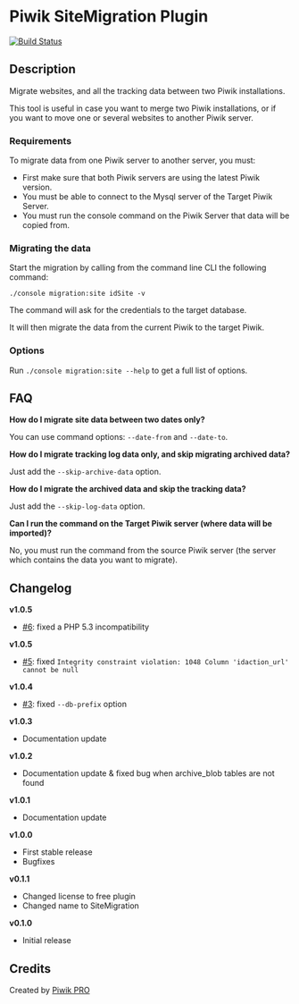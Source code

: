 # Piwik SiteMigration Plugin

[![Build Status](https://travis-ci.org/PiwikPRO/plugin-SiteMigration.svg?branch=master)](https://travis-ci.org/PiwikPRO/plugin-SiteMigration)

## Description

Migrate websites, and all the tracking data between two Piwik installations. 

This tool is useful in case you want to merge two Piwik installations, or if you want to move one or several websites to another Piwik server.

### Requirements

To migrate data from one Piwik server to another server, you must:

 * First make sure that both Piwik servers are using the latest Piwik version.
 * You must be able to connect to the Mysql server of the Target Piwik Server.
 * You must run the console command on the Piwik Server that data will be copied from.
  
### Migrating the data

Start the migration by calling from the command line CLI the following command:

    ./console migration:site idSite -v
    
The command will ask for the credentials to the target database.
 
It will then migrate the data from the current Piwik to the target Piwik.

### Options

Run `./console migration:site --help` to get a full list of options.
 
## FAQ

**How do I migrate site data between two dates only?**

You can use command options: `--date-from` and `--date-to`.

**How do I migrate tracking log data only, and skip migrating archived data?**

Just add the `--skip-archive-data` option.


**How do I migrate the archived data and skip the tracking data?**

Just add the `--skip-log-data` option.

**Can I run the command on the Target Piwik server (where data will be imported)?**

No, you must run the command from the source Piwik server (the server which contains the data you want to migrate).

## Changelog

**v1.0.5**

- [#6](https://github.com/PiwikPRO/plugin-SiteMigration/issues/6): fixed a PHP 5.3 incompatibility

**v1.0.5**

- [#5](https://github.com/PiwikPRO/plugin-SiteMigration/issues/5): fixed `Integrity constraint violation: 1048 Column 'idaction_url' cannot be null`

**v1.0.4**

- [#3](https://github.com/PiwikPRO/plugin-SiteMigration/issues/3): fixed `--db-prefix` option

**v1.0.3**

- Documentation update

**v1.0.2**

- Documentation update & fixed bug when archive_blob tables are not found 

**v1.0.1**

- Documentation update

**v1.0.0**

- First stable release
- Bugfixes

**v0.1.1**

- Changed license to free plugin
- Changed name to SiteMigration

**v0.1.0**

- Initial release

## Credits

Created by [Piwik PRO](http://piwik.pro/)
